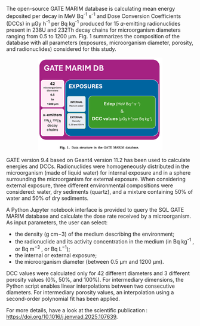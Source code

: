 The open-source GATE MARIM database is calculating mean energy deposited per decay in MeV Bq<sup>-1</sup> s<sup>-1</sup> and Dose Conversion Coefficients (DCCs) in μGy h<sup>-1</sup> per Bq kg<sup>-1</sup> produced for 15 𝛼-emitting radionuclides present in 238U and 232Th decay chains for microorganism diameters ranging from 0.5 to 1200 μm.
Fig. 1 summarizes the composition of the database with all parameters (exposures, microorganism diameter, porosity, and radionuclides) considered for this study.

<p align="center">
    <img src="figs/data_structure.png" />
</p>

GATE version 9.4 based on Geant4 version 11.2 has been used to calculate energies and DCCs.
Radionuclides were homogeneously distributed in the microorganism (made of liquid water) for internal exposure and in a sphere surrounding the microorganism for external exposure.
When considering external exposure, three different environmental compositions were considered: water, dry sediments (quartz), and a mixture containing 50% of water and 50% of dry sediments.  

A Python Jupyter notebook interface is provided to query the SQL GATE MARIM database and calculate the dose rate received by a microorganism.
As input parameters, the user can select:
- the density (g cm−3) of the medium describing the environment;
- the radionuclide and its activity concentration in the medium (in Bq kg<sup>-1</sup> , or Bq m<sup>−3</sup> , or Bq L<sup>−1</sup>);
- the internal or external exposure;
- the microorganism diameter (between 0.5 μm and 1200 μm).

DCC values were calculated only for 42 different diameters and 3 different porosity values (0%, 50%, and 100%).
For intermediary dimensions, the Python script enables linear interpolations between two consecutive diameters.
For intermediary porosity values, an interpolation using a second-order polynomial fit has been applied.

For more details, have a look at the scientific publication : https://doi.org/10.1016/j.jenvrad.2025.107639.

